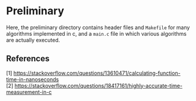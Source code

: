 
# Preliminary

Here, the preliminary directory contains header files and `Makefile` for many algorithms implemented in c, and a `main.c` file in which various algorithms are actually executed.  

## References
[1] https://stackoverflow.com/questions/13610471/calculating-function-time-in-nanoseconds  
[2] https://stackoverflow.com/questions/18417161/highly-accurate-time-measurement-in-c  
